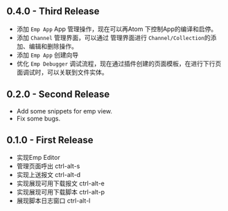 ## 0.4.0 - Third Release
* 添加 `Emp App`  App 管理操作，现在可以再Atom 下控制App的编译和启停。
* 添加 `Channel` 管理界面，可以通过 管理界面进行 `Channel/Collection`的添加、编辑和删除操作。
* 添加 `Emp App` 创建向导
* 优化 `Emp Debugger` 调试流程，现在通过插件创建的页面模板，在进行下行页面调试时，可以关联到文件实体。


## 0.2.0 - Second Release
* Add some snippets for emp view.
* Fix some bugs.

## 0.1.0 - First Release
* 实现Emp Editor
* 管理页面呼出 ctrl-alt-s
* 实现上送报文 ctrl-alt-d
* 实现展现可用下载报文 ctrl-alt-e
* 实现展现可用下载脚本 ctrl-alt-p
* 展现脚本日志窗口 ctrl-alt-l
